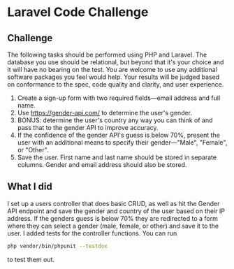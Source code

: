 # Laravel Code Challenge

## Challenge

The following tasks should be performed using PHP and Laravel. The database you use should be relational, but beyond that it's your choice and it will have no bearing on the test. You are welcome to use any additional software packages you feel would help. Your results will be judged based on conformance to the spec, code quality and clarity, and user experience.

1. Create a sign-up form with two required fields—email address and full name.
2. Use https://gender-api.com/ to determine the user's gender.
3. BONUS: determine the user's country any way you can think of and pass that to the gender API to improve accuracy.
4. If the confidence of the gender API's guess is below 70%, present the user with an additional
means to specify their gender—"Male", "Female", or "Other".
5. Save the user. First name and last name should be stored in separate columns. Gender and email address should also be stored.

## What I did

I set up a users controller that does basic CRUD, as well as hit the Gender API endpoint and save the gender and country of the user based on their IP address. If the genders guess is below 70% they are redirected to a form where they can select a gender (male, female, or other) and save it to the user. I added tests for the controller functions. You can run 

```bash
php vendor/bin/phpunit --testdox
```
to test them out.